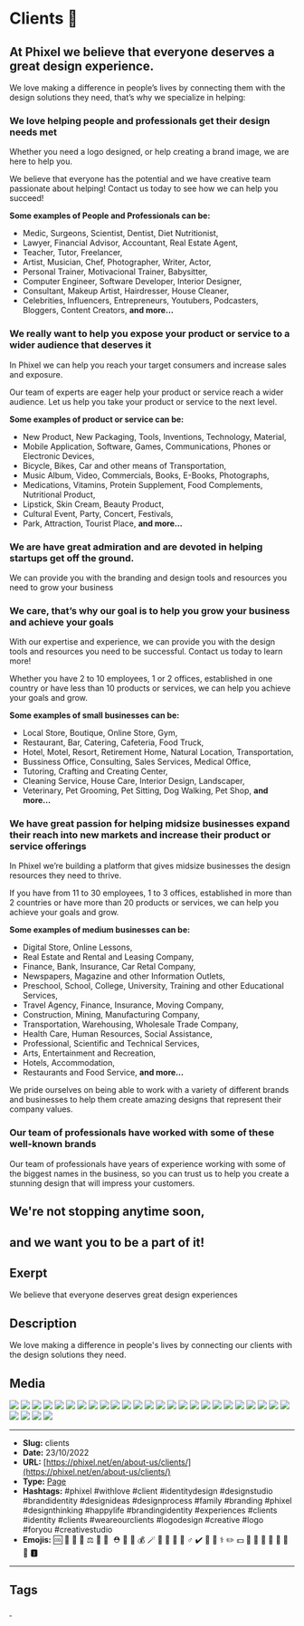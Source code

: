 # Clients 🤝
## At Phixel we believe that everyone deserves a great design experience.

We love making a difference in people’s lives by connecting them with the design solutions they need, that’s why we specialize in helping:

### We love helping people and professionals get their design needs met

Whether you need a logo designed, or help creating a brand image, we are here to help you.

We believe that everyone has the potential and we have creative team passionate about helping! Contact us today to see how we can help you succeed!

**Some examples of People and Professionals can be:**

- Medic, Surgeons, Scientist, Dentist, Diet Nutritionist, 
- Lawyer, Financial Advisor, Accountant, Real Estate Agent, 
- Teacher, Tutor, Freelancer, 
- Artist, Musician, Chef, Photographer, Writer, Actor, 
- Personal Trainer, Motivacional Trainer, Babysitter, 
- Computer Engineer, Software Developer, Interior Designer, 
- Consultant, Makeup Artist, Hairdresser, House Cleaner, 
- Celebrities, Influencers, Entrepreneurs, Youtubers, Podcasters, Bloggers, Content Creators, 
**and more…**

### We really want to help you expose your product or service to a wider audience that deserves it

In Phixel we can help you reach your target consumers and increase sales and exposure.

Our team of experts are eager help your product or service reach a wider audience. Let us help you take your product or service to the next level.

**Some examples of product or service can be:**

- New Product, New Packaging, Tools, Inventions, Technology, Material, 
- Mobile Application, Software, Games, Communications, Phones or Electronic Devices, 
- Bicycle, Bikes, Car and other means of Transportation, 
- Music Album, Video, Commercials, Books, E-Books, Photographs, 
- Medications, Vitamins, Protein Supplement, Food Complements, Nutritional Product, 
- Lipstick, Skin Cream, Beauty Product, 
- Cultural Event, Party, Concert, Festivals, 
- Park, Attraction, Tourist Place, 
**and more…**

### We are have great admiration and are devoted in helping startups get off the ground.

We can provide you with the branding and design tools and resources you need to grow your business

### We care, that’s why our goal is to help you grow your business and achieve your goals

With our expertise and experience, we can provide you with the design tools and resources you need to be successful. Contact us today to learn more!

Whether you have 2 to 10 employees, 1 or 2 offices, established in one country or have less than 10 products or services, we can help you achieve your goals and grow.

**Some examples of small businesses can be:**

- Local Store, Boutique, Online Store, Gym, 
- Restaurant, Bar, Catering, Cafeteria, Food Truck, 
- Hotel, Motel, Resort, Retirement Home, Natural Location, Transportation, 
- Bussiness Office, Consulting, Sales Services, Medical Office, 
- Tutoring, Crafting and Creating Center, 
- Cleaning Service, House Care, Interior Design, Landscaper, 
- Veterinary, Pet Grooming, Pet Sitting, Dog Walking, Pet Shop, 
**and more…**

### We have great passion for helping midsize businesses expand their reach into new markets and increase their product or service offerings

In Phixel we’re building a platform that gives midsize businesses the design resources they need to thrive.

If you have from 11 to 30 employees, 1 to 3 offices, established in more than 2 countries or have more than 20 products or services, we can help you achieve your goals and grow.

**Some examples of medium businesses can be:**

- Digital Store, Online Lessons, 
- Real Estate and Rental and Leasing Company, 
- Finance, Bank, Insurance, Car Retal Company, 
- Newspapers, Magazine and other Information Outlets, 
- Preschool, School, College, University, Training and other Educational Services, 
- Travel Agency, Finance, Insurance, Moving Company, 
- Construction, Mining, Manufacturing Company, 
- Transportation, Warehousing, Wholesale Trade Company, 
- Health Care, Human Resources, Social Assistance, 
- Professional, Scientific and Technical Services, 
- Arts, Entertainment and Recreation, 
- Hotels, Accommodation, 
- Restaurants and Food Service, 
**and more…**

We pride ourselves on being able to work with a variety of different brands and businesses to help them create amazing designs that represent their company values.

### Our team of professionals have worked with some of these well-known brands

Our team of professionals have years of experience working with some of the biggest names in the business, so you can trust us to help you create a stunning design that will impress your customers.

## We're not stopping anytime soon, 
and we want you to be a part of it!
------------
## Exerpt
We believe that everyone deserves great design experiences
## Description
We love making a difference in people's lives by connecting our clients with the design solutions they need.
## Media
<img src="media/31a2e984/clients.jpg">
<img src="media/d110d0e7/logo-alpina.png">
<img src="media/914991f9/logo-argos.png">
<img src="media/6d18b5b6/logo-bancoldex.png">
<img src="media/dbfdf078/logo-bancolombia.png">
<img src="media/8689cd03/logo-bavaria.png">
<img src="media/6570cabb/logo-berlinas.png">
<img src="media/6fc73d17/logo-caf.png">
<img src="media/4ac325a5/logo-camara-de-comercio-bogota.png">
<img src="media/60422c93/logo-citroen.png">
<img src="media/ab268d9d/logo-creamhelado.png">
<img src="media/0891e4d7/logo-davivienda.png">
<img src="media/4603b16a/logo-delipavo.png">
<img src="media/566dd626/logo-dove.png">
<img src="media/7f9cbfa4/logo-drummond.png">
<img src="media/8d3c8c55/logo-ecopetrol.png">
<img src="media/b49497f9/logo-huggies.png">
<img src="media/f14cbad5/logo-hyundai.png">
<img src="media/77d256af/logo-isa.png">
<img src="media/d074f1bc/logo-lafayette.png">
<img src="media/8cb10ce3/logo-movistar.png">
<img src="media/ece5c15c/logo-nestle.png">
<img src="media/62173b1b/logo-renault.png">
<img src="media/1b0bcd26/logo-seguros-bolivar.png">
<img src="media/0e8fe3bf/logo-soho.png">
<img src="media/428c3b60/logo-telefonica.png">
<img src="media/a8f4107f/logo-tigo.png">
<img src="media/8b0396eb/logo-une.png">
<img src="media/ff9615bb/logo-xbox.png">

------------
- **Slug:** clients
- **Date:** 23/10/2022
- **URL:** [https://phixel.net/en/about-us/clients/](https://phixel.net/en/about-us/clients/)
- **Type:** [Page](#page)
- **Hashtags:** #phixel #withlove #client #identitydesign #designstudio #brandidentity #designideas #designprocess #family #branding #phixel #designthinking #happylife #brandingidentity #experiences #clients #identity #clients #weareourclients #logodesign #creative #logo #foryou #creativestudio
- **Emojis:** 🆒 🔬 👨 🏻 ⚖️ 🏫 👧 ️️ ⛑️ 🏾 🚒 💰 🪄 🧑 ‍✈ 🚀 🧔 ‍♂ ✔️ 🎨 👩 ⚕️ ✏️ 💵 🤝 💼 💊 🤵 🌾 🍳 🎉 🅸

------------
## Tags
[ ](# )
